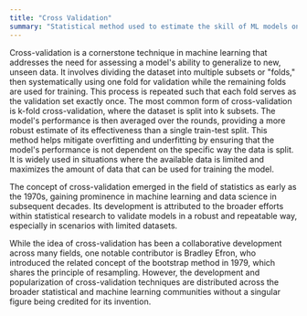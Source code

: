```yaml
---
title: "Cross Validation"
summary: "Statistical method used to estimate the skill of ML models on unseen data by partitioning the original dataset into a training set to train the model and a test set to evaluate it."
---
```

Cross-validation is a cornerstone technique in machine learning that addresses the need for assessing a model's ability to generalize to new, unseen data. It involves dividing the dataset into multiple subsets or "folds," then systematically using one fold for validation while the remaining folds are used for training. This process is repeated such that each fold serves as the validation set exactly once. The most common form of cross-validation is k-fold cross-validation, where the dataset is split into k subsets. The model's performance is then averaged over the rounds, providing a more robust estimate of its effectiveness than a single train-test split. This method helps mitigate overfitting and underfitting by ensuring that the model's performance is not dependent on the specific way the data is split. It is widely used in situations where the available data is limited and maximizes the amount of data that can be used for training the model.

The concept of cross-validation emerged in the field of statistics as early as the 1970s, gaining prominence in machine learning and data science in subsequent decades. Its development is attributed to the broader efforts within statistical research to validate models in a robust and repeatable way, especially in scenarios with limited datasets.

While the idea of cross-validation has been a collaborative development across many fields, one notable contributor is Bradley Efron, who introduced the related concept of the bootstrap method in 1979, which shares the principle of resampling. However, the development and popularization of cross-validation techniques are distributed across the broader statistical and machine learning communities without a singular figure being credited for its invention.

